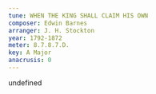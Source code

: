 ```yaml
---
tune: WHEN THE KING SHALL CLAIM HIS OWN
composer: Edwin Barnes
arranger: J. H. Stockton
year: 1792-1872
meter: 8.7.8.7.D.
key: A Major
anacrusis: 0
---
```

undefined